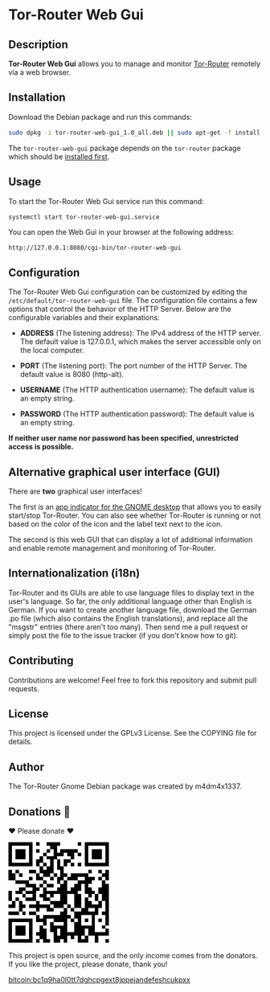 # Tor-Router Web Gui

## Description

**Tor-Router Web Gui** allows you to manage and monitor [Tor-Router](https://github.com/m4dm4x1337/tor-router) remotely via a web browser.

## Installation

Download the Debian package and run this commands:

```bash
sudo dpkg -i tor-router-web-gui_1.0_all.deb || sudo apt-get -f install
```

The `tor-router-web-gui` package depends on the `tor-router` package which should be [installed first](https://github.com/m4dm4x1337/tor-router#installation).

## Usage

To start the Tor-Router Web Gui service run this command:

```bash
systemctl start tor-router-web-gui.service
```

You can open the Web Gui in your browser at the following address:

```text
http://127.0.0.1:8080/cgi-bin/tor-router-web-gui
```

## Configuration

The Tor-Router Web Gui configuration can be customized by editing the `/etc/default/tor-router-web-gui` file. The configuration file contains a few options that control the behavior of the HTTP Server. Below are the configurable variables and their explanations:

- **ADDRESS** (The listening address): The IPv4 address of the HTTP server. The default value is 127.0.0.1, which makes the server accessible only on the local computer.

- **PORT** (The listening port): The port number of the HTTP Server. The default value is 8080 (http-alt).

- **USERNAME** (The HTTP authentication username): The default value is an empty string.

- **PASSWORD** (The HTTP authentication password): The default value is an empty string.

**If neither user name nor password has been specified, unrestricted access is possible.**

## Alternative graphical user interface (GUI)

There are **two** graphical user interfaces!

The first is an [app indicator for the GNOME desktop](https://github.com/m4dm4x1337/tor-router-gnome) that allows you to easily start/stop Tor-Router. You can also see whether Tor-Router is running or not based on the color of the icon and the label text next to the icon.

The second is this web GUI that can display a lot of additional information and enable remote management and monitoring of Tor-Router.

## Internationalization (i18n)

Tor-Router and its GUIs are able to use language files to display text in the user's language. So far, the only additional language other than English is German. If you want to create another language file, download the German .po file (which also contains the English translations), and replace all the "msgstr" entries (there aren't too many). Then send me a pull request or simply post the file to the issue tracker (if you don't know how to git).

## Contributing

Contributions are welcome! Feel free to fork this repository and submit pull requests.

## License

This project is licensed under the GPLv3 License. See the COPYING file for details.

## Author

The Tor-Router Gnome Debian package was created by m4dm4x1337.

## Donations 🥺

 ❤️ Please donate ❤️

![QR code for donations](https://raw.githubusercontent.com/m4dm4x1337/tor-router-gnome/master/tor-router-gnome/usr/share/pixmaps/tor-router-gnome-donation.png)

This project is open source, and the only income comes from the donators. If you like the project, please donate, thank you!

[bitcoin:bc1q9ha0l0tt7dghcpgext8jppejandefeshcukpxx](bitcoin:bc1q9ha0l0tt7dghcpgext8jppejandefeshcukpxx)
